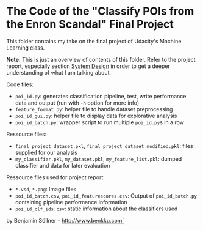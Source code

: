 The Code of the "Classify POIs from the Enron Scandal" Final Project
====================================================================

This folder contains my take on the final project of Udacity's Machine Learning
class.

**Note:** This is just an overview of contents of this folder. Refer to the
project report, especially section [System Design][1] in order to get a deeper
understanding of what I am talking about.

Code files:

* ```poi_id.py```: generates classification pipeline, test, write performance
data and output (run with ```-h``` option for more info)
* ```feature_format.py```: helper file to handle dataset preprocessing
* ```poi_id_gui.py```: helper file to display data for explorative analysis
* ```poi_id_batch.py```: wrapper script to run multiple ```poi_id.py```s in
a row

Ressource files:

* ```final_project_dataset.pkl```, ```final_project_dataset_modified.pkl```:
files supplied for our analysis
* ```my_classifier.pkl```, ```my_dataset.pkl```, ```my_feature_list.pkl```:
dumped classifier and data for later evaluation

Ressource files used for project report:

* ```*.vsd```, ```*.png```: Image files
* ```poi_id_batch.csv```, ```poi_id_featurescores.csv```: Output of
```poi_id_batch.py``` containing pipeline performance information
* ```poi_id_clf_ids.csv```: static information about the classifiers used

[1]: https://rawgit.com/benjaminsoellner/DAND_5_MachineLearningEnronData/master/Data_Analyst_Project_5_-_Classify_POIs_with_Machine_Learning.html#System-Design

by Benjamin Söllner - http://www.benkku.com´